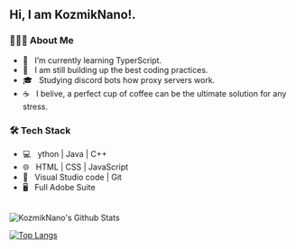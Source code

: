 <h2> Hi, I am KozmikNano!.</h2>

<h3> 👨🏻‍💻 About Me </h3>

- 🔭 &nbsp; I’m currently learning TyperScript.
- 🤔 &nbsp; I am still building up the best coding practices.
- 🎓 &nbsp; Studying discord bots how proxy servers work.
- ☕ &nbsp; I belive, a perfect cup of coffee can be the ultimate solution for any stress. 

<h3>🛠 Tech Stack</h3>

- 💻 &nbsp; ython | Java | C++  
- 🌐 &nbsp; HTML | CSS | JavaScript
- 🔧 &nbsp; Visual Studio code | Git
- 🖥 &nbsp; Full Adobe Suite

<br>

<img align="center" src="https://github-readme-stats.vercel.app/api?username=kozmiknano&include_all_commits=true&count_private=true&show_icons=true&line_height=20" alt="KozmikNano's Github Stats">

</br>


[![Top Langs](https://github-readme-stats.vercel.app/api/top-langs/?username=kozmiknano&layout=compact)](https://github.com/kozmiknano/github-readme-stats)
